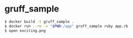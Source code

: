 # gruff_sample

```bash
$ docker build -t gruff_sample .
$ docker run --rm -v "$PWD:/app" gruff_sample ruby app.rb
$ open exciting.png
```
